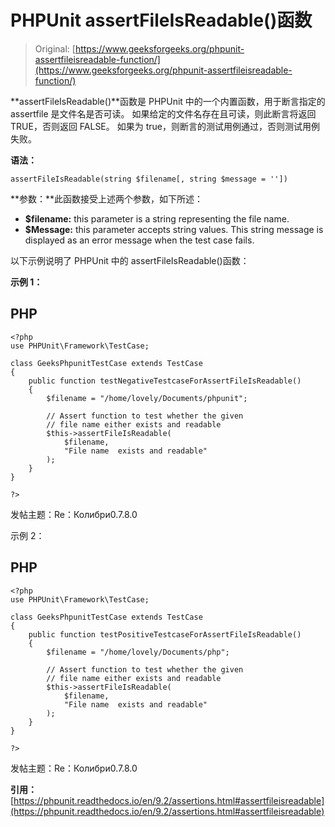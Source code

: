 # PHPUnit assertFileIsReadable()函数

> Original: [https://www.geeksforgeeks.org/phpunit-assertfileisreadable-function/](https://www.geeksforgeeks.org/phpunit-assertfileisreadable-function/)

**assertFileIsReadable()**函数是 PHPUnit 中的一个内置函数，用于断言指定的 assertfile 是文件名是否可读。 如果给定的文件名存在且可读，则此断言将返回 TRUE，否则返回 FALSE。 如果为 true，则断言的测试用例通过，否则测试用例失败。

**语法：**

```
assertFileIsReadable(string $filename[, string $message = ''])

```

**参数：**此函数接受上述两个参数，如下所述：

*   **$filename:** this parameter is a string representing the file name.
*   **$Message:** this parameter accepts string values. This string message is displayed as an error message when the test case fails.

以下示例说明了 PHPUnit 中的 assertFileIsReadable()函数：

**示例 1：**

## PHP

```
<?php 
use PHPUnit\Framework\TestCase; 

class GeeksPhpunitTestCase extends TestCase 
{ 
    public function testNegativeTestcaseForAssertFileIsReadable() 
    { 
        $filename = "/home/lovely/Documents/phpunit"; 

        // Assert function to test whether the given 
        // file name either exists and readable 
        $this->assertFileIsReadable( 
            $filename, 
            "File name  exists and readable"
        ); 
    } 
} 

?> 
```

发帖主题：Re：Колибри0.7.8.0

示例 2：

## PHP

```
<?php 
use PHPUnit\Framework\TestCase; 

class GeeksPhpunitTestCase extends TestCase 
{ 
    public function testPositiveTestcaseForAssertFileIsReadable() 
    { 
        $filename = "/home/lovely/Documents/php"; 

        // Assert function to test whether the given 
        // file name either exists and readable 
        $this->assertFileIsReadable( 
            $filename, 
            "File name  exists and readable"
        ); 
    } 
} 

?>
```

发帖主题：Re：Колибри0.7.8.0

**引用：**[https://phpunit.readthedocs.io/en/9.2/assertions.html#assertfileisreadable](https://phpunit.readthedocs.io/en/9.2/assertions.html#assertfileisreadable)